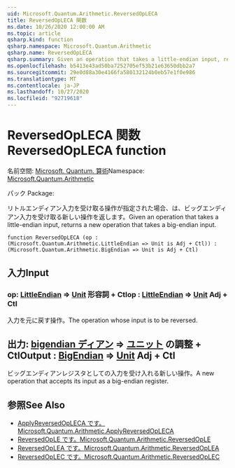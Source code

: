 ```yaml
---
uid: Microsoft.Quantum.Arithmetic.ReversedOpLECA
title: ReversedOpLECA 関数
ms.date: 10/26/2020 12:00:00 AM
ms.topic: article
qsharp.kind: function
qsharp.namespace: Microsoft.Quantum.Arithmetic
qsharp.name: ReversedOpLECA
qsharp.summary: Given an operation that takes a little-endian input, returns a new operation that takes a big-endian input.
ms.openlocfilehash: b5413e43ad50ba7252705ef53b21e63650dbb2a7
ms.sourcegitcommit: 29e0d88a30e4166fa580132124b0eb57e1f0e986
ms.translationtype: MT
ms.contentlocale: ja-JP
ms.lasthandoff: 10/27/2020
ms.locfileid: "92719618"
---
```

# <a name="reversedopleca-function"></a><span data-ttu-id="4accd-102">ReversedOpLECA 関数</span><span class="sxs-lookup"><span data-stu-id="4accd-102">ReversedOpLECA function</span></span>

<span data-ttu-id="4accd-103">名前空間: [Microsoft. Quantum. 算術](xref:Microsoft.Quantum.Arithmetic)</span><span class="sxs-lookup"><span data-stu-id="4accd-103">Namespace: [Microsoft.Quantum.Arithmetic](xref:Microsoft.Quantum.Arithmetic)</span></span>

<span data-ttu-id="4accd-104">パック [](https://nuget.org/packages/)</span><span class="sxs-lookup"><span data-stu-id="4accd-104">Package: [](https://nuget.org/packages/)</span></span>


<span data-ttu-id="4accd-105">リトルエンディアン入力を受け取る操作が指定された場合、は、ビッグエンディアン入力を受け取る新しい操作を返します。</span><span class="sxs-lookup"><span data-stu-id="4accd-105">Given an operation that takes a little-endian input, returns a new operation that takes a big-endian input.</span></span>

```qsharp
function ReversedOpLECA (op : (Microsoft.Quantum.Arithmetic.LittleEndian => Unit is Adj + Ctl)) : (Microsoft.Quantum.Arithmetic.BigEndian => Unit is Adj + Ctl)
```


## <a name="input"></a><span data-ttu-id="4accd-106">入力</span><span class="sxs-lookup"><span data-stu-id="4accd-106">Input</span></span>

### <a name="op--littleendian--unit-adj--ctl"></a><span data-ttu-id="4accd-107">op: [LittleEndian](xref:Microsoft.Quantum.Arithmetic.LittleEndian) => [Unit](xref:microsoft.quantum.lang-ref.unit) 形容詞 + Ctl</span><span class="sxs-lookup"><span data-stu-id="4accd-107">op : [LittleEndian](xref:Microsoft.Quantum.Arithmetic.LittleEndian) => [Unit](xref:microsoft.quantum.lang-ref.unit) Adj + Ctl</span></span>

<span data-ttu-id="4accd-108">入力を元に戻す操作。</span><span class="sxs-lookup"><span data-stu-id="4accd-108">The operation whose input is to be reversed.</span></span>



## <a name="output--bigendian--unit-adj--ctl"></a><span data-ttu-id="4accd-109">出力: [bigendian ディアン](xref:Microsoft.Quantum.Arithmetic.BigEndian) => [ユニット](xref:microsoft.quantum.lang-ref.unit) の調整 + Ctl</span><span class="sxs-lookup"><span data-stu-id="4accd-109">Output : [BigEndian](xref:Microsoft.Quantum.Arithmetic.BigEndian) => [Unit](xref:microsoft.quantum.lang-ref.unit) Adj + Ctl</span></span>

<span data-ttu-id="4accd-110">ビッグエンディアンレジスタとしての入力を受け入れる新しい操作。</span><span class="sxs-lookup"><span data-stu-id="4accd-110">A new operation that accepts its input as a big-endian register.</span></span>

## <a name="see-also"></a><span data-ttu-id="4accd-111">参照</span><span class="sxs-lookup"><span data-stu-id="4accd-111">See Also</span></span>

- [<span data-ttu-id="4accd-112">ApplyReversedOpLECA です。</span><span class="sxs-lookup"><span data-stu-id="4accd-112">Microsoft.Quantum.Arithmetic.ApplyReversedOpLECA</span></span>](xref:Microsoft.Quantum.Arithmetic.ApplyReversedOpLECA)
- [<span data-ttu-id="4accd-113">ReversedOpLE です。</span><span class="sxs-lookup"><span data-stu-id="4accd-113">Microsoft.Quantum.Arithmetic.ReversedOpLE</span></span>](xref:Microsoft.Quantum.Arithmetic.ReversedOpLE)
- [<span data-ttu-id="4accd-114">ReversedOpLEA です。</span><span class="sxs-lookup"><span data-stu-id="4accd-114">Microsoft.Quantum.Arithmetic.ReversedOpLEA</span></span>](xref:Microsoft.Quantum.Arithmetic.ReversedOpLEA)
- [<span data-ttu-id="4accd-115">ReversedOpLEC です。</span><span class="sxs-lookup"><span data-stu-id="4accd-115">Microsoft.Quantum.Arithmetic.ReversedOpLEC</span></span>](xref:Microsoft.Quantum.Arithmetic.ReversedOpLEC)